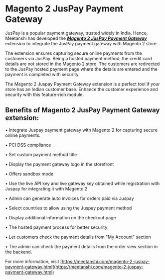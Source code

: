 # Magento 2 JusPay Payment Gateway


JusPay is a popular payment gateway, trusted widely in India. Hence, Meetanshi has developed the ***[Magento 2 JusPay Payment Gateway](https://meetanshi.com/magento-2-juspay-payment-gateway.html)*** extension to integrate the JusPay payment gateway with Magento 2 store.

The extension ensures capturing secure online payments from the customers via JusPay. Being a hosted payment method, the credit card details are not stored in the Magento 2 store. The customers are redirected to the JusPay hosted payment page where the details are entered and the payment is completed with security.

The Magento 2 Juspay Payment Gateway extension is a perfect tool if your store has an Indian customer base. Enhance the customer experience and security with this feature-rich module.

##  Benefits of Magento 2 JusPay Payment Gateway extension:

• Integrate Juspay payment gateway with Magento 2 for capturing secure online payments.

• PCI DSS compliance

• Set custom payment method title

• Display the payment gateway logo in the storefront

• Offers sandbox mode

• Use the live API key and live gateway key obtained while registration with Juspay for integrating it with Magento 2

• Admin can generate auto invoices for orders paid via Juspay

• Select countries to allow using the Juspay payment method

• Display additional information on the checkout page

• The hosted payment process for better security

• Let customers check the payment details from "My Account" section

• The admin can check the payment details from the order view section in the backend.

For more information, visit [https://meetanshi.com/magento-2-juspay-payment-gateway.html](https://meetanshi.com/magento-2-juspay-payment-gateway.html)




